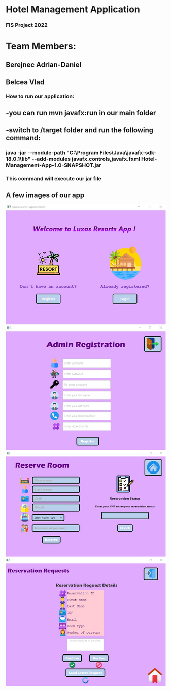 # Hotel Management Application 
### FIS Project 2022
# Team Members:
## Berejnec Adrian-Daniel
## Belcea Vlad

### How to run our application:
## -you can run mvn javafx:run in our main folder
## -switch to /target folder and run the following command:
### java -jar --module-path "C:\Program Files\Java\javafx-sdk-18.0.1\lib" --add-modules javafx.controls,javafx.fxml Hotel-Management-App-1.0-SNAPSHOT.jar
### This command will execute our jar file
## A few images of our app
![](src/main/resources/images/snap1.jpg)
![](src/main/resources/images/snap2.jpg)
![](src/main/resources/images/snap3.jpg)
![](src/main/resources/images/snap4.jpg)